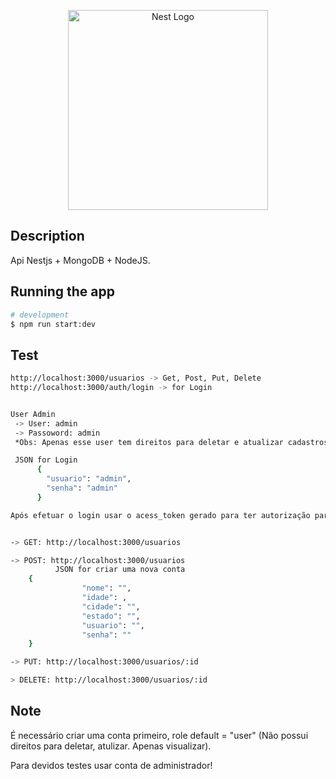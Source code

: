<p align="center">
  <a href="http://nestjs.com/" target="blank"><img src="https://nestjs.com/img/logo_text.svg" width="320" alt="Nest Logo" /></a>
</p>



## Description

Api Nestjs + MongoDB + NodeJS.

## Running the app

```bash
# development
$ npm run start:dev

```

## Test

```bash
http://localhost:3000/usuarios -> Get, Post, Put, Delete
http://localhost:3000/auth/login -> for Login


User Admin
 -> User: admin
 -> Passoword: admin
 *Obs: Apenas esse user tem direitos para deletar e atualizar cadastros

 JSON for Login
      {
        "usuario": "admin",
        "senha": "admin"
      }

Após efetuar o login usar o acess_token gerado para ter autorização para os outros caminhos referencia -> http://localhost:3000/usuarios


-> GET: http://localhost:3000/usuarios

-> POST: http://localhost:3000/usuarios
          JSON for criar uma nova conta
    {
                "nome": "",
                "idade": ,
                "cidade": "",
                "estado": "",
                "usuario": "",
                "senha": ""
    }

-> PUT: http://localhost:3000/usuarios/:id 

> DELETE: http://localhost:3000/usuarios/:id


```
## Note
 <p> É necessário criar uma conta primeiro, role default = "user" (Não possui direitos para deletar, atulizar. Apenas visualizar). </p>

<p>Para devidos testes usar conta de administrador!</p>
